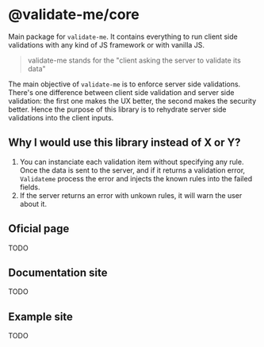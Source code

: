 # @validate-me/core

Main package for `validate-me`. It contains everything to run client side validations with any kind of JS framework or with vanilla JS.

> validate-me stands for the "client asking the server to validate its data"

The main objective of `validate-me` is to enforce server side validations. There's one difference between client side validation and server side validation: the first one makes the UX better, the second makes the security better. Hence the purpose of this library is to rehydrate server side validations into the client inputs.

## Why I would use this library instead of X or Y?

1. You can instanciate each validation item without specifying any rule. Once the data is sent to the server, and if it returns a validation error, `Validateme` process the error and injects the known rules into the failed fields.
2. If the server returns an error with unkown rules, it will warn the user about it.

## Oficial page

TODO

## Documentation site

TODO

## Example site

TODO
